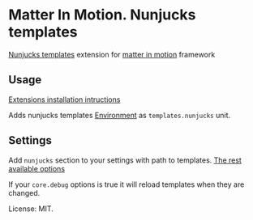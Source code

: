 # Matter In Motion. Nunjucks templates

[Nunjucks templates](https://mozilla.github.io/nunjucks) extension for [matter in motion](https://github.com/matter-in-motion/mm) framework

## Usage

[Extensions installation intructions](https://github.com/matter-in-motion/mm/blob/master/docs/extensions.md)

Adds nunjucks templates [Environment](https://mozilla.github.io/nunjucks/api.html#environment) as `templates.nunjucks` unit.

## Settings

Add `nunjucks` section to your settings with path to templates. [The rest available options](https://mozilla.github.io/nunjucks/api.html#configure)

If your `core.debug` options is true it will reload templates when they are changed.

License: MIT.
